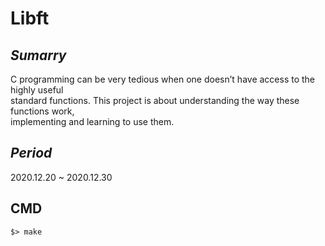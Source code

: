 # Libft

## *Sumarry*
C programming can be very tedious when one doesn’t have access to the highly useful<br/>
standard functions. This project is about understanding the way these functions work,<br/>
implementing and learning to use them.

## *Period*
  2020.12.20 ~ 2020.12.30

## CMD
```
$> make
```
